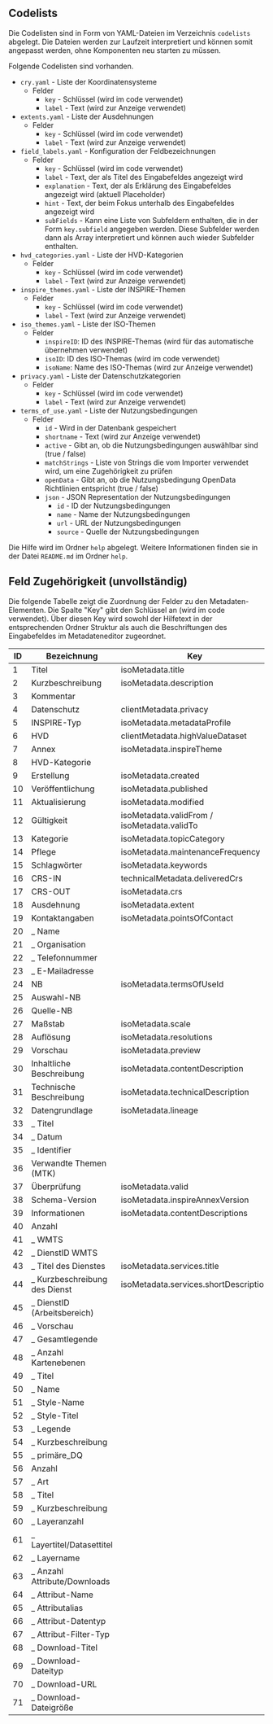 ## Codelists

Die Codelisten sind in Form von YAML-Dateien im Verzeichnis `codelists` abgelegt. Die Dateien werden zur Laufzeit interpretiert und können somit angepasst werden, ohne Komponenten neu starten zu müssen.

Folgende Codelisten sind vorhanden.

- `cry.yaml` - Liste der Koordinatensysteme
  - Felder
    - `key` - Schlüssel (wird im code verwendet)
    - `label` - Text (wird zur Anzeige verwendet)
- `extents.yaml` - Liste der Ausdehnungen
  - Felder
    - `key` - Schlüssel (wird im code verwendet)
    - `label` - Text (wird zur Anzeige verwendet)
- `field_labels.yaml` - Konfiguration der Feldbezeichnungen
  - Felder
    - `key` - Schlüssel (wird im code verwendet)
    - `label` - Text, der als Titel des Eingabefeldes angezeigt wird
    - `explanation` - Text, der als Erklärung des Eingabefeldes angezeigt wird (aktuell Placeholder)
    - `hint` - Text, der beim Fokus unterhalb des Eingabefeldes angezeigt wird
    - `subFields` - Kann eine Liste von Subfeldern enthalten, die in der Form `key.subfield` angegeben werden. Diese Subfelder werden dann als Array interpretiert und können auch wieder Subfelder enthalten.
- `hvd_categories.yaml` - Liste der HVD-Kategorien
  - Felder
    - `key` - Schlüssel (wird im code verwendet)
    - `label` - Text (wird zur Anzeige verwendet)
- `inspire_themes.yaml` - Liste der INSPIRE-Themen
  - Felder
    - `key` - Schlüssel (wird im code verwendet)
    - `label` - Text (wird zur Anzeige verwendet)
- `iso_themes.yaml` - Liste der ISO-Themen
  - Felder
    - `inspireID`: ID des INSPIRE-Themas (wird für das automatische übernehmen verwendet)
    - `isoID`: ID des ISO-Themas (wird im code verwendet)
    - `isoName`: Name des ISO-Themas (wird zur Anzeige verwendet)
- `privacy.yaml` - Liste der Datenschutzkategorien
  - Felder
    - `key` - Schlüssel (wird im code verwendet)
    - `label` - Text (wird zur Anzeige verwendet)
- `terms_of_use.yaml` - Liste der Nutzungsbedingungen
  - Felder
    - `id` - Wird in der Datenbank gespeichert
    - `shortname` - Text (wird zur Anzeige verwendet)
    - `active` - Gibt an, ob die Nutzungsbedingungen auswählbar sind (true / false)
    - `matchStrings` - Liste von Strings die vom Importer verwendet wird, um eine Zugehörigkeit zu prüfen
    - `openData` - Gibt an, ob die Nutzungsbedingung OpenData Richtlinien entspricht (true / false)
    - `json` - JSON Representation der Nutzungsbedingungen
      - `id` - ID der Nutzungsbedingungen
      - `name` - Name der Nutzungsbedingungen
      - `url` - URL der Nutzungsbedingungen
      - `source` - Quelle der Nutzungsbedingungen

Die Hilfe wird im Ordner `help` abgelegt. Weitere Informationen finden sie in der Datei `README.md` im Ordner `help`.

## Feld Zugehörigkeit (unvollständig)

Die folgende Tabelle zeigt die Zuordnung der Felder zu den Metadaten-Elementen. Die Spalte "Key" gibt den Schlüssel an (wird im code verwendet). Über diesen Key wird sowohl der
Hilfetext in der entsprechenden Ordner Struktur als auch die Beschriftungen des Eingabefeldes im Metadateneditor zugeordnet.

| ID     | Bezeichnung                   | Key                                         |
|--------|-------------------------------|---------------------------------------------|
| 1      | Titel                         | isoMetadata.title                           |
| 2      | Kurzbeschreibung              | isoMetadata.description                     |
| 3      | Kommentar                     |                                             |
| 4      | Datenschutz                   | clientMetadata.privacy                      |
| 5      | INSPIRE-Typ                   | isoMetadata.metadataProfile                 |
| 6      | HVD                           | clientMetadata.highValueDataset             |
| 7      | Annex                         | isoMetadata.inspireTheme                    |
| 8      | HVD-Kategorie                 |                                             |
| 9      | Erstellung                    | isoMetadata.created                         |
| 10     | Veröffentlichung              | isoMetadata.published                       |
| 11     | Aktualisierung                | isoMetadata.modified                        |
| 12     | Gültigkeit                    | isoMetadata.validFrom / isoMetadata.validTo |
| 13     | Kategorie                     | isoMetadata.topicCategory                   |
| 14     | Pflege                        | isoMetadata.maintenanceFrequency            |
| 15     | Schlagwörter                  | isoMetadata.keywords                        |
| 16     | CRS-IN                        | technicalMetadata.deliveredCrs              |
| 17     | CRS-OUT                       | isoMetadata.crs                             |
| 18     | Ausdehnung                    | isoMetadata.extent                          |
| 19     | Kontaktangaben                | isoMetadata.pointsOfContact                 |
| 20     | _ Name                        |                                             |
| 21     | _ Organisation                |                                             |
| 22     | _ Telefonnummer               |                                             |
| 23     | _ E-Mailadresse               |                                             |
| 24     | NB                            | isoMetadata.termsOfUseId                    |
| 25     | Auswahl-NB                    |                                             |
| 26     | Quelle-NB                     |                                             |
| 27     | Maßstab                       | isoMetadata.scale                           |
| 28     | Auflösung                     | isoMetadata.resolutions                     |
| 29     | Vorschau                      | isoMetadata.preview                         |
| 30     | Inhaltliche Beschreibung      | isoMetadata.contentDescription              |
| 31     | Technische Beschreibung       | isoMetadata.technicalDescription            |
| 32     | Datengrundlage                | isoMetadata.lineage                         |
| 33     | _ Titel                       |                                             |
| 34     | _ Datum                       |                                             |
| 35     | _ Identifier                  |                                             |
| 36     | Verwandte Themen (MTK)        |                                             |
| 37     | Überprüfung                   | isoMetadata.valid                           |
| 38     | Schema-Version                | isoMetadata.inspireAnnexVersion             |
| 39     | Informationen                 | isoMetadata.contentDescriptions             |
| 40     | Anzahl                        |                                             |
| 41     | _ WMTS                        |                                             |
| 42     | _ DienstID WMTS               |                                             |
| 43     | _ Titel des Dienstes          | isoMetadata.services.title                  |
| 44     | _ Kurzbeschreibung des Dienst | isoMetadata.services.shortDescription       |
| 45     | _ DienstID (Arbeitsbereich)   |                                             |
| 46     | _ Vorschau                    |                                             |
| 47     | _ Gesamtlegende               |                                             |
| 48     | _ Anzahl Kartenebenen         |                                             |
| 49     | _ Titel                       |                                             |
| 50     | _ Name                        |                                             |
| 51     | _ Style-Name                  |                                             |
| 52     | _ Style-Titel                 |                                             |
| 53     | _ Legende                     |                                             |
| 54     | _ Kurzbeschreibung            |                                             |
| 55     | _ primäre_DQ                  |                                             |
| 56     | Anzahl                        |                                             |
| 57     | _ Art                         |                                             |
| 58     | _ Titel                       |                                             |
| 59     | _ Kurzbeschreibung            |                                             |
| 60     | _ Layeranzahl                 |                                             |
| 61     | _ Layertitel/Datasettitel     |                                             |
| 62     | _ Layername                   |                                             |
| 63     | _ Anzahl Attribute/Downloads  |                                             |
| 64     | _ Attribut-Name               |                                             |
| 65     | _ Attributalias               |                                             |
| 66     | _ Attribut-Datentyp           |                                             |
| 67     | _ Attribut-Filter-Typ         |                                             |
| 68     | _ Download-Titel              |                                             |
| 69     | _ Download-Dateityp           |                                             |
| 70     | _ Download-URL                |                                             |
| 71     | _ Download-Dateigröße         |                                             |
